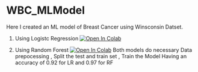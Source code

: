 # WBC_MLModel

Here I created an ML model of Breast Cancer using Winsconsin Datset.

1. Using Logistc Regression
 [![Open In Colab](https://colab.research.google.com/assets/colab-badge.svg)](https://colab.research.google.com/drive/1PBbST_K-i27TeUx7M_9alSMwiEyRpmSi)
 
2. Using Random Forest
 [![Open In Colab](https://colab.research.google.com/assets/colab-badge.svg)](https://colab.research.google.com/drive/1Si1XHGvS4A9n18kByeWY_zB-kXuI15yC#scrollTo=FExpKjimjZ3l)
Both models do necessary 
Data prepocessing , 
Split the test and train set  ,
Train the Model 
Having an accuracy of 0.92 for LR and 0.97 for RF

